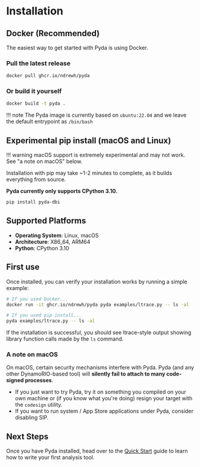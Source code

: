 # Installation

## Docker (Recommended)

The easiest way to get started with Pyda is using Docker.

### Pull the latest release

```bash
docker pull ghcr.io/ndrewh/pyda
```

### Or build it yourself

```bash
docker build -t pyda .
```

!!! note
    The Pyda image is currently based on `ubuntu:22.04` and we leave the default entrypoint as `/bin/bash`

## Experimental pip install (macOS and Linux)

!!! warning
    macOS support is extremely experimental and may not work. See "a note on macOS" below.

Installation with pip may take ~1-2 minutes to complete, as it builds everything from source.

**Pyda currently only supports CPython 3.10.**

```bash
pip install pyda-dbi
```

## Supported Platforms

- **Operating System**: Linux, macOS
- **Architecture**: X86_64, ARM64
- **Python**: CPython 3.10

## First use

Once installed, you can verify your installation works by running a simple example:

```bash
# If you used Docker...
docker run -it ghcr.io/ndrewh/pyda pyda examples/ltrace.py -- ls -al

# If you used pip install...
pyda examples/ltrace.py -- ls -al
```

If the installation is successful, you should see ltrace-style output showing library function calls made by the `ls` command.

### A note on macOS

On macOS, certain security mechanisms interfere with Pyda. Pyda (and any other DynamoRIO-based tool) will **silently fail to attach to many code-signed processes**.

- If you just want to try Pyda, try it on something you compiled on your own machine or (if you know what you're doing) resign your target with the `codesign` utility.
- If you want to run system / App Store applications under Pyda, consider disabling SIP.

## Next Steps

Once you have Pyda installed, head over to the [Quick Start](quickstart.md) guide to learn how to write your first analysis tool. 
